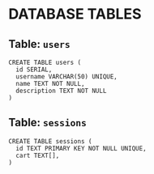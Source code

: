 # DATABASE TABLES

## Table: `users`
```
CREATE TABLE users (
  id SERIAL, 
  username VARCHAR(50) UNIQUE, 
  name TEXT NOT NULL, 
  description TEXT NOT NULL
)
```

## Table: `sessions`
```
CREATE TABLE sessions (
  id TEXT PRIMARY KEY NOT NULL UNIQUE, 
  cart TEXT[], 
)
```